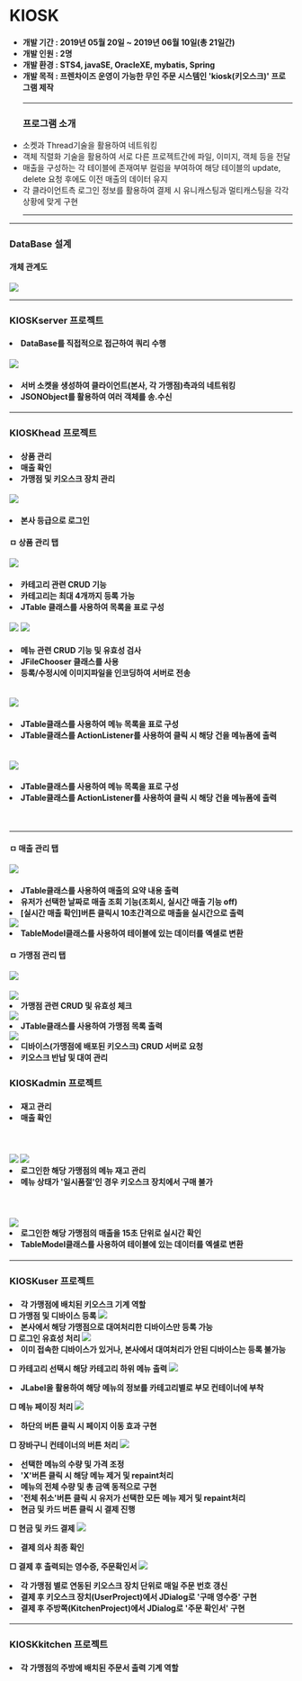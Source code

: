 # KIOSK

<ul>
<h4>
<li>개발 기간 : 2019년 05월 20일 ~ 2019년 06월 10일(총 21일간)</li>
<li>개발 인원 : 2명</li>
<li>개발 환경 : STS4, javaSE, OracleXE, mybatis, Spring</li>
<li>개발 목적 : 프렌차이즈 운영이 가능한 무인 주문 시스템인 'kiosk(키오스크)' 프로그램 제작</li>
</h4>
<hr> 
<h3>프로그램 소개</h3>
<li>소켓과 Thread기술을 활용하여 네트워킹</li>
<li>객체 직렬화 기술을 활용하여 서로 다른 프로젝트간에 파일, 이미지, 객체 등을 전달</li>
<li>매출을 구성하는 각 테이블에 존재여부 컬럼을 부여하여 해당 테이블의 update, delete 요청 후에도 이전 매출의 데이터 유지</li>
<li>각 클라이언트측 로그인 정보를 활용하여 결제 시 유니캐스팅과 멀티캐스팅을 각각 상황에 맞게 구현</li>
<hr> 
</ul>
<hr>
<h3>DataBase 설계</h3>
<h4>개체 관계도</h4>
<img src="https://postfiles.pstatic.net/MjAxOTA2MTFfOTkg/MDAxNTYwMjM5ODQ4Mjk2.43iSLlYii8LQsjabhD2V7TlvKMfKTPuKhiuqsPX_1L8g.LjrH-8dp5nBUbyok8wa-4x0nCVojNqdT0fVmqIjTc_Ig.PNG.dmsl620/%EA%B0%9C%EC%B2%B4%EA%B4%80%EA%B3%84%EB%8F%84.png?type=w580"/>
<hr>
<h3>KIOSKserver 프로젝트</h3>
<h4>
<li>DataBase를 직접적으로 접근하여 쿼리 수행</li>
</h4>
<img src="https://postfiles.pstatic.net/MjAxOTA2MTFfMTAy/MDAxNTYwMjQ4NDM3OTkx.PzZ0as72iwezjO6c_kUCV0lG8XcaZJAWzDLKDAzusVYg.N6HxOqj-0r9mwPZ-F3OVBuep_G2zLL9As7ApegELc5gg.PNG.dmsl620/%EC%84%9C%EB%B2%84.png?type=w580" />
<h4>
<li>서버 소켓을 생성하여 클라이언트(본사, 각 가맹점)측과의 네트워킹</li>
<li>JSONObject를 활용하여 여러 객체를 송.수신</li>
</h4>
<hr>
<h3>KIOSKhead 프로젝트</h3>
<h4>
<li>상품 관리</li>
<li>매출 확인</li>
<li>가맹점 및 키오스크 장치 관리</li>
</h4>
<img src="https://postfiles.pstatic.net/MjAxOTA2MTFfMTk5/MDAxNTYwMjQwNDUzMjY5.TXRIrvpC6OEv7e1FJ8WWRPH024N0zvhjXuP8RzuRO6Yg.ytbfdFqBXvuciUraEqdNuZeHEFrGUZoSVW_-DmVNxMog.PNG.dmsl620/%EB%A1%9C%EA%B7%B8%EC%9D%B8_-_root.png?type=w580"/>
<h4>
<li>본사 등급으로 로그인</li>
</h4>
<h4>ㅁ 상품 관리 탭</h4>
<img src="https://postfiles.pstatic.net/MjAxOTA2MTFfMTM0/MDAxNTYwMjQwNDUzNzQ1.yooXbpDjSD7S3CdR-lmJllHkDnT4pWX3okxLNYz0Ku8g.2JSaGxu-1e02KShAEgQd3lSFmI1-ikC90mNq3Iqz7Fkg.PNG.dmsl620/%EC%83%81%ED%92%88%EA%B4%80%EB%A6%AC_-_%EC%B9%B4%ED%85%8C%EA%B3%A0%EB%A6%AC_%EB%AA%A9%EB%A1%9D.png?type=w580"/>
<h4>
<li>카테고리 관련 CRUD 기능</li>
<li>카테고리는 최대 4개까지 등록 가능</li>
<li>JTable 클래스를 사용하여 목록을 표로 구성</li>
</h4>
<img src="https://postfiles.pstatic.net/MjAxOTA2MTFfMjgy/MDAxNTYwMjQwNDUzNjA1.axbwLOZlkMGOJtTJ2ETI5D_jARzjckc-xI0D70LlwhAg.yitRUc0zPSpv6xpRcWnE7dB7Nkmn3O2Y58Y2kbxjy7Ug.PNG.dmsl620/%EC%83%81%ED%92%88%EA%B4%80%EB%A6%AC_-_%EC%9D%B4%EB%AF%B8%EC%A7%80_%EB%AF%B8%EB%A6%AC%EB%B3%B4%EA%B8%B0.png?type=w580"/>
<img src="https://postfiles.pstatic.net/MjAxOTA2MTFfNDEg/MDAxNTYwMjQwNDUzNTMx.S4pAWKF39dLsNKOKtYTZibLFnnbnrJSpr-pLxvG3Gawg.C_LEzfpbN-XXjPLS9X38JAPQEx4V7Dbeo-D7pEWqaagg.PNG.dmsl620/%EC%83%81%ED%92%88%EA%B4%80%EB%A6%AC_-_%EB%A9%94%EB%89%B4%EB%93%B1%EB%A1%9D.png?type=w580"/>
<h4>
<li>메뉴 관련 CRUD 기능 및 유효성 검사</li>
<li>JFileChooser 클래스를 사용</li>
<li>등록/수정시에 이미지파일을 인코딩하여 서버로 전송</li>
</h4>
<br>
<img src="https://postfiles.pstatic.net/MjAxOTA2MTFfMTQ5/MDAxNTYwMjQwNDUzNTIy.yZoNmum1V52o6lzPNAjOomUmwZyvrIjRIY6MTdIQKc8g.vgpOI-cTN7C2jikq8KNg8wo7GAxwjj6RnC1lmwlEEU4g.PNG.dmsl620/%EC%83%81%ED%92%88%EA%B4%80%EB%A6%AC_-_default.png?type=w580">
<h4>
<li>JTable클래스를 사용하여 메뉴 목록을 표로 구성</li>
<li>JTable클래스를 ActionListener를 사용하여 클릭 시 해당 건을 메뉴폼에 출력</li>
</h4>
<br>
<img src="https://postfiles.pstatic.net/MjAxOTA2MTFfMTQ5/MDAxNTYwMjQwNDUzNTIy.yZoNmum1V52o6lzPNAjOomUmwZyvrIjRIY6MTdIQKc8g.vgpOI-cTN7C2jikq8KNg8wo7GAxwjj6RnC1lmwlEEU4g.PNG.dmsl620/%EC%83%81%ED%92%88%EA%B4%80%EB%A6%AC_-_default.png?type=w580">
<h4>
<li>JTable클래스를 사용하여 메뉴 목록을 표로 구성</li>
<li>JTable클래스를 ActionListener를 사용하여 클릭 시 해당 건을 메뉴폼에 출력</li>
</h4>
<br>

<hr>
<h4>ㅁ 매출 관리 탭</h4>
<img src="https://postfiles.pstatic.net/MjAxOTA2MTFfMjA1/MDAxNTYwMjQwNDUzMjg2.IC2JDkdIP1-6HKk5tbA10L9osYZkCOHyMLrdH3K35cAg.xoru9Bz2CUsbVLPqznPax_Ug6ruPC2QXGwBbOrqgJj8g.PNG.dmsl620/%EB%A7%A4%EC%B6%9C%EC%A0%95%EB%B3%B4_-_default.png?type=w580">
<h4>
<li>JTable클래스를 사용하여 매출의 요약 내용 출력</li>
<li>유저가 선택한 날짜로 매출 조회 기능(조회시, 실시간 매출 기능 off)</li>
<li>[실시간 매출 확인]버튼 클릭시 10초간격으로 매출을 실시간으로 출력</li>
<img src="https://postfiles.pstatic.net/MjAxOTA2MTFfMjcx/MDAxNTYwMjQ3NjQ5OTgy.bkW53cTB-7ovbLC-8nPiKbw4fpMx6o4PiIpanfPIncIg.XPryym-NcK-h_cNuaVht6jqeD7fzdaYCUKp7TOb-8nwg.PNG.dmsl620/%EC%97%91%EC%85%80.png?type=w580">
<li>TableModel클래스를 사용하여 테이블에 있는 데이터를 엑셀로 변환</li>
</h4>

<h4>ㅁ 가맹점 관리 탭</h4>
<img src="https://postfiles.pstatic.net/MjAxOTA2MTFfNDMg/MDAxNTYwMjQwNDUzMjc2.eA5TadcU3hKv0aKIY2HP1ykBXNxQiCtoep9noP_5a5sg.XB4uCu3e5DiOx2Mwx5ez37hhRsWn63HCkA9MER9alYcg.PNG.dmsl620/%EA%B0%80%EB%A7%B9%EC%A0%90%EA%B4%80%EB%A6%AC_-_default.png?type=w580">
<h4>
<img src="https://postfiles.pstatic.net/MjAxOTA2MTFfMjMx/MDAxNTYwMjQ4OTc0ODY1.Tp0ah2vsopFSuy4EOpHSeRBZK-IorqnnCcn8NHHBXtwg.byXqBnj-h-y5cF29VWUxvbaU4snR0xNkl6SKJiNi-Kgg.PNG.dmsl620/%EA%B0%80%EB%A7%B9%EC%A0%90_%EB%93%B1%EB%A1%9D.png?type=w580">
<li>가맹점 관련 CRUD 및 유효성 체크</li>
<img src="https://postfiles.pstatic.net/MjAxOTA2MTFfMjgw/MDAxNTYwMjQ5MDg4ODQ2.qXX6h_GuB38IGsz1jafCMw7HmKx_8IwAcHrpEiiD1Tgg.CRBL4uP5Zf2X8mqOpGJYM_04Tf5t_xg611xPH9aZ1fcg.PNG.dmsl620/image.png?type=w580">
<li>JTable클래스를 사용하여 가맹점 목록 출력</li>

<img src="https://postfiles.pstatic.net/MjAxOTA2MTFfNzAg/MDAxNTYwMjQ5MTg0NjMx.AhT5Fxdjs6AET1PKJT0Pje1Wu37TCqGLETE7bfDI0SUg.QtSHYQLYzWfWJLoxD2pFL7rHH59oqlWgpRiL11E0SPYg.PNG.dmsl620/image.png?type=w580">
<li>디바이스(가맹점에 배포된 키오스크) CRUD 서버로 요청</li>
<li>키오스크 반납 및 대여 관리</li>
</h4>


<h3>KIOSKadmin 프로젝트</h3>
<h4>
<li>재고 관리</li>
<li>매출 확인</li>
</h4>
<br>
<h4>
<img src="https://postfiles.pstatic.net/MjAxOTA2MTFfMTMg/MDAxNTYwMjQ5Mzg3NDY5.Vkhvds00h8WiZNVhApMCgGYDpe0KI6X4Thkyk0gR1sYg.zTLwNavBN1Puu6B2voiPvG9bF6nERwC2RVsogHAUZBgg.PNG.dmsl620/%EC%9E%AC%EA%B3%A0%EA%B4%80%EB%A6%AC_-_default.png?type=w580">
<img src="https://postfiles.pstatic.net/MjAxOTA2MTFfMTQ5/MDAxNTYwMjQ5Mzg3NDY5.IytePZ4VwggLudG5HeIUuivp-fmVlaNTRLNrRTCdqukg.peVigiZEn37mOgt4QrdUxae08xReOW8fS4EjRPc7U0Qg.PNG.dmsl620/%EC%9E%AC%EA%B3%A0%EA%B4%80%EB%A6%AC_-_%EC%9D%BC%EC%8B%9C%ED%92%88%EC%A0%88_%EB%93%B1%EB%A1%9D%EA%B8%B0%EB%8A%A5.png?type=w580">
<li>로그인한 해당 가맹점의 메뉴 재고 관리</li>
<li>메뉴 상태가 '일시품절'인 경우 키오스크 장치에서 구매 불가</li>
</h4>
<br>
<h4>
<img src="https://postfiles.pstatic.net/MjAxOTA2MTFfMjc2/MDAxNTYwMjQ5Nzk4MzE0.BU7qne7wzl2VXRlG8qpgODXWFHhH-J0lPA2Hy44lDqsg.bH2D81mxhfAcomfVEn5zOJB8cf63RAckKL2QuULRDr0g.PNG.dmsl620/%EC%9E%AC%EA%B3%A0.png?type=w580">
<li>로그인한 해당 가맹점의 매출을 15초 단위로 실시간 확인</li>
<li>TableModel클래스를 사용하여 테이블에 있는 데이터를 엑셀로 변환</li>
</h4>
<hr>


<h3>KIOSKuser 프로젝트</h3>
<h4>
<li>각 가맹점에 배치된 키오스크 기계 역할</li>
□ 가맹점 및 디바이스 등록
<img src="https://postfiles.pstatic.net/MjAxOTA2MTFfMTQw/MDAxNTYwMjUwOTExODA4.J7Kp1bkui4obI0Xbh8Q7A0GK7fUvVgnH8gNJcPmvi2og.2NHph28qnZNNa9wqUfAFV5V06hpHLTKJuHzu9pEViJIg.PNG.dmsl620/image.png?type=w580">
<li>본사에서 해당 가맹점으로 대여처리한 디바이스만 등록 가능</li>
□ 로그인 유효성 처리
<img src="https://postfiles.pstatic.net/MjAxOTA2MTFfMTMg/MDAxNTYwMjUyNDEyNTgz.k6V9R28QHCI3RE2QFKbIxas9f7up5qtMA31BQk187Bsg.tlMFU4fpDEuJShvdg9MRwkOZaRxt0DMGCiFbnbr17kwg.PNG.dmsl620/image.png?type=w580">
<li>이미 접속한 디바이스가 있거나, 본사에서 대여처리가 안된 디바이스는 등록 불가능</li>

□ 카테고리 선택시 해당 카테고리 하위 메뉴 출력
<img src="https://postfiles.pstatic.net/MjAxOTA2MTFfNjYg/MDAxNTYwMjUxODkzODY0.jacjmlg5RPzUwFtJhDVvQkbM0tc6adzi6hE04lfX-MMg.nujFZc5fKxEH-y8U78eUr-agozn_Ka6EA3PyVe3MI2Mg.PNG.dmsl620/image.png?type=w580">
<li>JLabel을 활용하여 해당 메뉴의 정보를 카테고리별로 부모 컨테이너에 부착</li>

□ 메뉴 페이징 처리
<img src="https://postfiles.pstatic.net/MjAxOTA2MTFfMTM2/MDAxNTYwMjUxNzY2NTk1.GtfDckUL77Tam0TnKTTzSdhMAoc5oMpeLhx40rF4grgg.XGk3HOwzwxtfnk9Bv1Gw235EwOZy6zHQlchRFaOhAV0g.PNG.dmsl620/image.png?type=w580">
<li>하단의 버튼 클릭 시 페이지 이동 효과 구현</li>

□ 장바구니 컨테이너의 버튼 처리
<img src="https://postfiles.pstatic.net/MjAxOTA2MTFfMjE5/MDAxNTYwMjUzMTEwNzAy.ssMofVYaVy1SDa08tBsAr8bFcDmjw0R3WQzEK5F0jJsg.V6u-dWbFLyOJyhkPC7q4svmEoLnuSU75r1poc9wVTqAg.PNG.dmsl620/%EA%B8%88%EC%95%A1_%EC%B2%98%EB%A6%AC.png?type=w580">
<li>선택한 메뉴의 수량 및 가격 조정</li>
<li>'X'버튼 클릭 시 해당 메뉴 제거 및 repaint처리</li>
<li>메뉴의 전체 수량 및 총 금액 동적으로 구현</li>
<li>'전체 취소'버튼 클릭 시 유저가 선택한 모든 메뉴 제거 및 repaint처리</li>
<li>현금 및 카드 버튼 클릭 시 결제 진행</li>

□ 현금 및 카드 결제
<img src="https://postfiles.pstatic.net/MjAxOTA2MTFfMTg0/MDAxNTYwMjUwOTQ2Mzky.pS5RrwGuueKdpnP5tU2eINqyJTCyURsEpJyExuj8IeUg.cAnDrLHu1r-naMxmGWmjCkKhG0lW6lvX0w3exxGgPyQg.PNG.dmsl620/image.png?type=w580">
<li>결제 의사 최종 확인</li>

□ 결제 후 출력되는 영수증, 주문확인서
<img src="https://postfiles.pstatic.net/MjAxOTA2MTFfMTg1/MDAxNTYwMjUxODEwNzYy.4WczdaNDv0Uo5cFb_fbYvpWxIEk6GiIaLtmbHs54iZUg.m_eizWkurl6cXsvo2Vlsa_Se1XqiuM35WJBpy67qkLIg.PNG.dmsl620/%EA%B5%AC%EB%A7%A4%ED%9B%84.png?type=w580">
<li>각 가맹점 별로 연동된 키오스크 장치 단위로 매일 주문 번호 갱신</li>
<li>결제 후 키오스크 장치(UserProject)에서 JDialog로 '구매 영수증' 구현</li>
<li>결제 후 주방쪽(KitchenProject)에서 JDialog로 '주문 확인서' 구현</li>
</h4>

<hr>

<h3>KIOSKkitchen 프로젝트</h3>
<h4>
<li>각 가맹점의 주방에 배치된 주문서 출력 기계 역할</li>
</h4>
